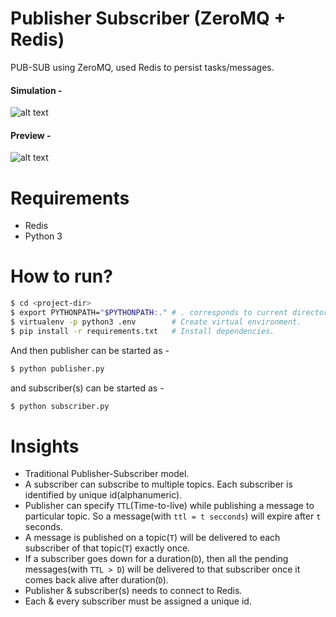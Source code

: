 # Publisher Subscriber (ZeroMQ + Redis)
PUB-SUB using ZeroMQ, used Redis to persist tasks/messages.

#### Simulation -

![alt text](https://github.com/suyash248/pub-sub-persistable/blob/master/static/img/pubsub_simulation.gif "Pub-Sub simulation")

#### Preview -

![alt text](https://github.com/suyash248/pub-sub-persistable/blob/master/static/img/pubsub_preview.png "Pub-Sub preview")

# Requirements
- Redis
- Python 3

# How to run?

```sh
$ cd <project-dir>
$ export PYTHONPATH="$PYTHONPATH:." # . corresponds to current directory(project-dir).
$ virtualenv -p python3 .env        # Create virtual environment.
$ pip install -r requirements.txt   # Install dependencies.
```

And then publisher can be started as - 
```python
$ python publisher.py
```
and subscriber(s) can be started as - 
```python
$ python subscriber.py
```

# Insights
- Traditional Publisher-Subscriber model.
- A subscriber can subscribe to multiple topics. Each subscriber is identified by unique id(alphanumeric).
- Publisher can specify `TTL`(Time-to-live) while publishing a message to particular topic. So a message(with `ttl = t secconds`)
will expire after `t` seconds.
- A message is published on a topic(`T`) will be delivered to each subscriber of that topic(`T`) exactly once.
- If a subscriber goes down for a duration(`D`), then all the pending messages(with `TTL > D`) will be delivered to that subscriber once it comes back alive after duration(`D`).
- Publisher & subscriber(s) needs to connect to Redis.
- Each & every subscriber must be assigned a unique id.
